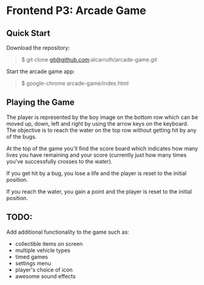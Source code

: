 # Frontend P3: Arcade Game

## Quick Start

Download the repository:
> $ git clone git@github.com:alcarruth/arcade-game.git

Start the arcade game app:
> $ google-chrome arcade-game/index.html

## Playing the Game

The player is represented by the boy image on the bottom row which can be
moved up, down, left and right by using the arrow keys on the keyboard.
The objective is to reach the water on the top row without getting hit by
any of the bugs.

At the top of the game you'll find the score board which indicates how many
lives you have remaining and your score (currently just how many times you've
successfully crosses to the water).

If you get hit by a bug, you lose a life and the player is reset to the
initial position.

If you reach the water, you gain a point and the player is reset to the
initial position.

## TODO:

Add additional functionality to the game such as:
 * collectible items on screen
 * multiple vehicle types
 * timed games
 * settings menu
 * player's choice of icon
 * awesome sound effects





